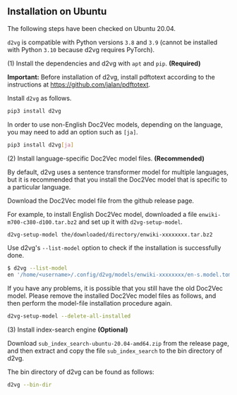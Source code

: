 ## Installation on Ubuntu

The following steps have been checked on Ubuntu 20.04.

`d2vg` is compatible with Python versions `3.8` and `3.9` (cannot be installed with Python `3.10` because d2vg requires PyTorch).

(1) Install the dependencies and d2vg with `apt` and `pip`. **(Required)**

**Important:** Before installation of d2vg, install pdftotext according to the instructions at https://github.com/jalan/pdftotext.

Install `d2vg` as follows.

```sh
pip3 install d2vg
```

In order to use non-English Doc2Vec models, depending on the language, you may need to add an option such as `[ja]`.

```sh
pip3 install d2vg[ja]
```

(2) Install language-specific Doc2Vec model files. **(Recommended)**

By default, d2vg uses a sentence transformer model for multiple languages, but it is recommended that you install the Doc2Vec model that is specific to a particular language.

Download the Doc2Vec model file from the github release page.

For example, to install English Doc2Vec model, downloaded a file `enwiki-m700-c380-d100.tar.bz2` and set up it with `d2vg-setup-model`.

```sh
d2vg-setup-model the/downloaded/directory/enwiki-xxxxxxxx.tar.bz2
```

Use d2vg's `--list-model` option to check if the installation is successfully done.

```sh
$ d2vg --list-model
en '/home/<username>/.config/d2vg/models/enwiki-xxxxxxxx/en-s.model.toml'
```

If you have any problems, it is possible that you still have the old Doc2Vec model.
Please remove the installed Doc2Vec model files as follows, and then perform the model-file installation procedure again.

```sh
d2vg-setup-model --delete-all-installed
```

(3) Install index-search engine **(Optional)**

Download `sub_index_search-ubuntu-20.04-amd64.zip` from the release page, and then extract and copy the file `sub_index_search` to the bin directory of d2vg.

The bin directory of d2vg can be found as follows:

```sh
d2vg --bin-dir
```
